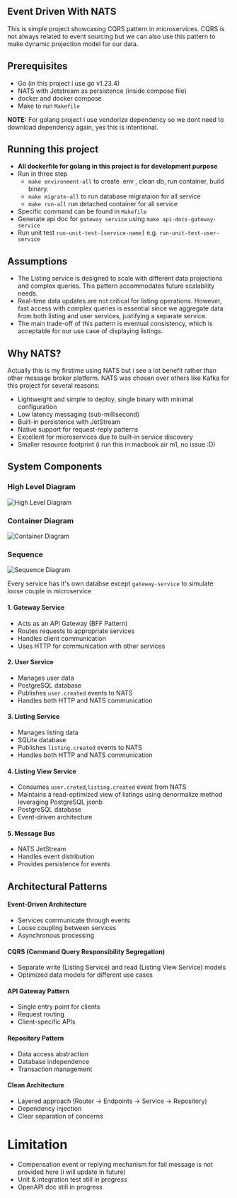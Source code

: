 ## Event Driven With NATS
This is simple project showcasing CQRS pattern in microservices. CQRS is not always related to event sourcing but we can also use this pattern to make dynamic projection model for our data.

## Prerequisites
- Go (in this project i use go v1.23.4)
- NATS with Jetstream as persistence (inside compose file)
- docker and docker compose
- Make to run `Makefile`

**NOTE:** For golang project i use vendorize dependency so we dont need to download dependency again, yes this is intentional.

## Running this project
- **All dockerfile for golang in this project is for development purpose**
- Run in three step
    - `make environment-all` to create .env , clean db, run container, build binary.
    - `make migrate-all` to run database migrataion for all service
    - `make run-all` run detached container for all service
- Specific command can be found in `Makefile`
- Generate api doc for `gateway service` using `make api-docs-gateway-service`
- Run unit test `run-unit-test-[service-name]` e.g. `run-unit-test-user-service`

## Assumptions
- The Listing service is designed to scale with different data projections and complex queries. This pattern accommodates future scalability needs.
- Real-time data updates are not critical for listing operations. However, fast access with complex queries is essential since we aggregate data from both listing and user services, justifying a separate service.
- The main trade-off of this pattern is eventual consistency, which is acceptable for our use case of displaying listings.

## Why NATS?
Actually this is my firstime using NATS but i see a lot benefit rather than other message broker platform. NATS was chosen over others like Kafka for this project for several reasons:

- Lightweight and simple to deploy, single binary with minimal configuration
- Low latency messaging (sub-millisecond)
- Built-in persistence with JetStream
- Native support for request-reply patterns
- Excellent for microservices due to built-in service discovery
- Smaller resource footprint (i run this in macbook air m1, no issue :D) 

## System Components
### High Level Diagram
![High Level Diagram](high-level-diagram.svg)

### Container Diagram
![Container Diagram](container-diagram.svg)

### Sequence
![Sequence Diagram](sequence.svg)

Every service has it's own databse except `gateway-service` to simulate loose couple in microservice

#### 1. Gateway Service
- Acts as an API Gateway (BFF Pattern)
- Routes requests to appropriate services
- Handles client communication
- Uses HTTP for communication with other services

#### 2. User Service
- Manages user data
- PostgreSQL database
- Publishes `user.created` events to NATS
- Handles both HTTP and NATS communication

#### 3. Listing Service
- Manages listing data
- SQLite database
- Publishes `listing.created` events to NATS
- Handles both HTTP and NATS communication

#### 4. Listing View Service
- Consumes `user.creted`,`listing.created` event from NATS
- Maintains a read-optimized view of listings using denormalize method leveraging PostgreSQL jsonb
- PostgreSQL database
- Event-driven architecture

#### 5. Message Bus
- NATS JetStream
- Handles event distribution
- Provides persistence for events

## Architectural Patterns

#### Event-Driven Architecture
- Services communicate through events
- Loose coupling between services
- Asynchronous processing

#### CQRS (Command Query Responsibility Segregation)
- Separate write (Listing Service) and read (Listing View Service) models
- Optimized data models for different use cases

#### API Gateway Pattern
- Single entry point for clients
- Request routing
- Client-specific APIs

#### Repository Pattern
- Data access abstraction
- Database independence
- Transaction management

#### Clean Architecture
- Layered approach (Router → Endpoints → Service → Repository)
- Dependency injection
- Clear separation of concerns

# Limitation
- Compensation event or replying mechanism for fail message is not provided here (i will update in future)
- Unit & integration test still in progress
- OpenAPI doc still in progress